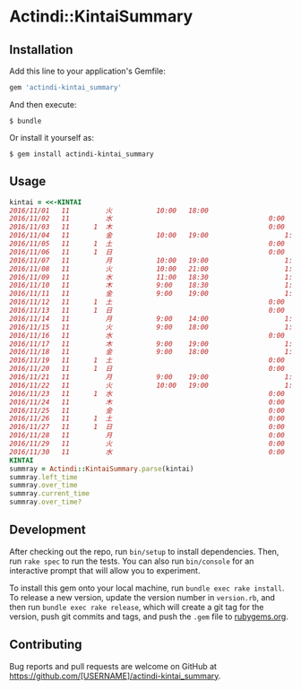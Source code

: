 # Actindi::KintaiSummary


## Installation

Add this line to your application's Gemfile:

```ruby
gem 'actindi-kintai_summary'
```

And then execute:

    $ bundle

Or install it yourself as:

    $ gem install actindi-kintai_summary

## Usage
```ruby
kintai = <<-KINTAI
2016/11/01	 11 		火			10:00	18:00						8:00	\-1.0
2016/11/02	 11 		水										0:00	有給休暇
2016/11/03	 11 	 1 	木										0:00
2016/11/04	 11 		金			10:00	19:00					1:00	8:00
2016/11/05	 11 	 1 	土										0:00
2016/11/06	 11 	 1 	日										0:00
2016/11/07	 11 		月			10:00	19:00					1:00	8:00
2016/11/08	 11 		火			10:00	21:00					1:00	10:00	\+2.0
2016/11/09	 11 		水			11:00	18:30					1:00	6:30	\-1.5
2016/11/10	 11 		木			9:00	18:30					1:00	8:30	\+0.5
2016/11/11	 11 		金			9:00	19:00					1:00	9:00	\+1.0
2016/11/12	 11 	 1 	土										0:00
2016/11/13	 11 	 1 	日										0:00
2016/11/14	 11 		月			9:00	14:00					1:00	4:00	\-4.0 早退
2016/11/15	 11 		火			9:00	18:00					1:00	8:00
2016/11/16	 11 		水										0:00	病欠 有給消化
2016/11/17	 11 		木			9:00	19:00					1:00	9:00	\+1.0
2016/11/18	 11 		金			9:00	18:00					1:00	8:00
2016/11/19	 11 	 1 	土										0:00
2016/11/20	 11 	 1 	日										0:00
2016/11/21	 11 		月			9:00	19:00					1:00	9:00	\+1.0
2016/11/22	 11 		火			10:00	19:00					1:00	8:00
2016/11/23	 11 	 1 	水										0:00
2016/11/24	 11 		木										0:00
2016/11/25	 11 		金										0:00
2016/11/26	 11 	 1 	土										0:00
2016/11/27	 11 	 1 	日										0:00
2016/11/28	 11 		月										0:00
2016/11/29	 11 		火										0:00
2016/11/30	 11 		水										0:00
KINTAI
summray = Actindi::KintaiSummary.parse(kintai)
summray.left_time
summray.over_time
summray.current_time
summray.over_time?
```

## Development

After checking out the repo, run `bin/setup` to install dependencies. Then, run `rake spec` to run the tests. You can also run `bin/console` for an interactive prompt that will allow you to experiment.

To install this gem onto your local machine, run `bundle exec rake install`. To release a new version, update the version number in `version.rb`, and then run `bundle exec rake release`, which will create a git tag for the version, push git commits and tags, and push the `.gem` file to [rubygems.org](https://rubygems.org).

## Contributing

Bug reports and pull requests are welcome on GitHub at https://github.com/[USERNAME]/actindi-kintai_summary.
